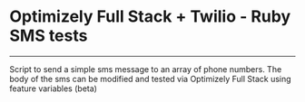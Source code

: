 #  Optimizely Full Stack + Twilio - Ruby SMS tests 
---

Script to send a simple sms message to an array of phone numbers. The body of the sms can be modified and tested via Optimizely Full Stack using feature variables (beta)

